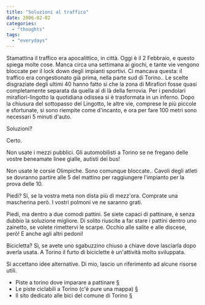 ```yaml
---
title: "Soluzioni al traffico"
date: 2006-02-02
categories: 
  - "thoughts"
tags: 
  - "everydays"
---
```


Stamattina il traffico era apocalittico, in città. Oggi è il 2 Febbraio, e questo spiega molte cose. Manca circa una settimana ai giochi, e tante vie vengono bloccate per il lock down degli impianti sportivi. Ci mancava questa: il traffico era congestionato già prima, nella parte sud di Torino.. Le scelte disgraziate degli ultimi 40 hanno fatto sì che la zona di Mirafiori fosse quasi completamente separata da quella al di là della ferrovia. Per i pendolari mirafiori-lingotto la quotidiana odissea si è trasformata in un inferno. Dopo la chiusura del sottopasso del Lingotto, le altre vie, comprese le più piccole e sfortunate, si sono riempite come d'incanto, e ora per fare 100 metri sono necessari 5 minuti d'auto.

Soluzioni?

Certo.

Non usate i mezzi pubblici. Gli automobilisti a Torino se ne fregano delle vostre beneamate linee gialle, autisti dei bus!

Non usate le corsie Olimpiche. Sono comunque bloccate.. Cavoli degli atleti se dovranno partire alle 5 del mattino per raggiungere l'impianto per la prova delle 10.

Piedi? Sì, se la vostra meta non dista più di mezz'ora. Comprate una mascherina però. I vostri polmoni ve ne saranno grati.

Piedi, ma dentro a due comodi pattini. Se siete capaci di pattinare, è senza dubbio la soluzione migliore. Di solito riuscite a far stare i pattini dentro uno zainetto, se volete rimettervi le scarpe. Occhio alle salite e alle discese, però! E anche agli altri pedoni!

Bicicletta? Sì, se avete uno sgabuzzino chiuso a chiave dove lasciarla dopo averla usata. A Torino il furto di biciclette è un'attività molto sviluppata.

Si accettano idee alternative. Di mio, lascio un riferimento ad alcune risorse utili.

- Piste a torino dove imparare a pattinare [§](http://www.comune.torino.it/sport_torino/pattinaggio.htm)
- Le piste ciclabili a Torino (c'è pure una mappa) [§](http://www.peveradasnc.it/mtb/percorsi/ciclopiste/)
- Il sito dedicato alle bici del comune di Torino [§](http://www.comune.torino.it/ambiente/bici/index.html)
